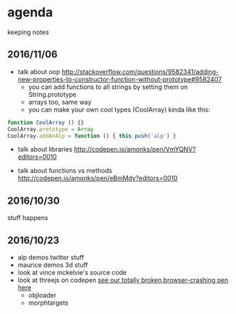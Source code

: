 # agenda 

keeping notes

## 2016/11/06

- talk about oop http://stackoverflow.com/questions/9582341/adding-new-properties-to-constructor-function-without-prototype#9582407
  - you can add functions to all strings by setting them on String.prototype
  - arrays too, same way
  - you can make your own cool types (CoolArray) kinda like this:

```javascript
function CoolArray () {}
CoolArray.prototype = Array
CoolArray.addAnAlp = function () { this.push('alp') }
```

- talk about libraries http://codepen.io/amonks/pen/VmYQNV?editors=0010

- talk about functions vs methods http://codepen.io/amonks/pen/eBmMdy?editors=0010

## 2016/10/30

stuff happens

## 2016/10/23

- alp demos twitter stuff
- maurice demos 3d stuff
- look at vince mckelvie's source code
- look at threejs on codepen [see our totally broken browser-crashing pen here](https://codepen.io/amonks/pen/GjzrvG?editors=0010)
  - objloader
  - morphtargets
  
